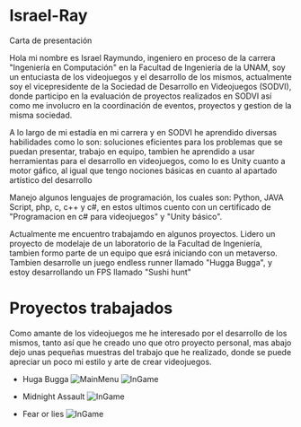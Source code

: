 # Israel-Ray
Carta de presentación

Hola mi nombre es Israel Raymundo, ingeniero en proceso de la carrera "Ingeniería
en Computación" en la Facultad de Ingeniería de la UNAM, soy un entuciasta de los
videojuegos y el desarrollo de los mismos,  actualmente soy el vicepresidente
de la Sociedad de Desarrollo en Videojuegos (SODVI), donde participo en
la evaluación de proyectos realizados en SODVI así como me involucro en la
coordinación de eventos, proyectos y gestion de la misma sociedad.

A lo largo de mi estadía en mi carrera y en SODVI he aprendido diversas
habilidades como lo son: soluciones eficientes para los problemas que se puedan
presentar, trabajo en equipo,  tambien he aprendido a usar herramientas para el
desarrollo en videojuegos, como lo es  Unity  cuanto a motor gáfico, al igual que
tengo nociones básicas en cuanto al apartado artístico del desarrollo

Manejo algunos lenguajes de programación, los cuales son: Python, JAVA Script,
php, c, c++ y c#, en estos ultimos cuento con un certificado de "Programacion en
c# para videojuegos" y "Unity básico".

Actualmente me encuentro trabajamdo en algunos proyectos. Lidero un proyecto de
modelaje de un laboratorio de la Facultad de Ingeniería, tambien formo parte de
un equipo que esrá iniciando con un metaverso. Tambien desarrolle un juego
endless runner llamado "Hugga Bugga", y estoy desarrollando un FPS llamado "Sushi
hunt"

# Proyectos trabajados

Como amante de los videojuegos me he interesado por el desarrollo de los mismos,
tanto así que he creado uno que otro proyecto personal, mas abajo dejo unas 
pequeñas muestras del trabajo que he realizado, donde se puede apreciar un poco mi 
estilo y arte de crear videojuegos.

- Huga Bugga
  ![MainMenu](D:\Unity\Imagenes\HugaBugga.png)
  ![InGame](D:\Unity\Imagenes\HugaBugga1.png)

- Midnight Assault
  ![InGame](D:\Unity\Imagenes\MidnightAssault.png)
- Fear or lies
  ![InGame](D:\Unity\Imagenes\GatoRun.gif)
